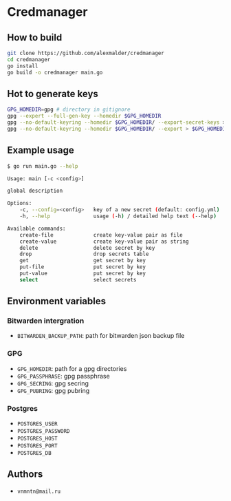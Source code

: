 # Credmanager

## How to build

```bash
git clone https://github.com/alexmalder/credmanager
cd credmanager
go install
go build -o credmanager main.go
```

## Hot to generate keys

```bash
GPG_HOMEDIR=gpg # directory in gitignore
gpg --expert --full-gen-key --homedir $GPG_HOMEDIR
gpg --no-default-keyring --homedir $GPG_HOMEDIR/ --export-secret-keys > $GPG_HOMEDIR/secring.gpg
gpg --no-default-keyring --homedir $GPG_HOMEDIR/ --export > $GPG_HOMEDIR/pubring.gpg
```

## Example usage

```bash
$ go run main.go --help

Usage: main [-c <config>]

global description

Options:
    -c, --config=<config>   key of a new secret (default: config.yml)
    -h, --help              usage (-h) / detailed help text (--help)

Available commands:
    create-file             create key-value pair as file
    create-value            create key-value pair as string
    delete                  delete secret by key
    drop                    drop secrets table
    get                     get secret by key
    put-file                put secret by key
    put-value               put secret by key
    select                  select secrets
```

## Environment variables

### Bitwarden intergration

- `BITWARDEN_BACKUP_PATH`: path for bitwarden json backup file

### GPG

- `GPG_HOMEDIR`: path for a gpg directories
- `GPG_PASSPHRASE`: gpg passphrase
- `GPG_SECRING`: gpg secring
- `GPG_PUBRING`: gpg pubring

### Postgres

- `POSTGRES_USER`
- `POSTGRES_PASSWORD`
- `POSTGRES_HOST`
- `POSTGRES_PORT`
- `POSTGRES_DB`


## Authors

- `vnmntn@mail.ru`
